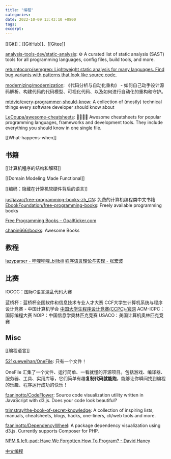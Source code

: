 ```yaml
---
title: "编程"
categories:
date: 2022-10-09 13:43:10 +0800
tags:
excerpt:
---
```





[[Git]]：[[GitHub]]、[[Gitee]]


[analysis-tools-dev/static-analysis](https://github.com/analysis-tools-dev/static-analysis): ⚙️ A curated list of static analysis (SAST) tools for all programming languages, config files, build tools, and more.

[returntocorp/semgrep: Lightweight static analysis for many languages. Find bug variants with patterns that look like source code.](https://github.com/returntocorp/semgrep)


[modernizing/modernization](https://github.com/modernizing/modernization): 《代码分析与自动化重构》 - 如何自己动手设计源码解析、构建代码的代码模型、可视化代码、以及如何进行自动化的重构和守护。

[mtdvio/every-programmer-should-know](https://github.com/mtdvio/every-programmer-should-know): A collection of (mostly) technical things every software developer should know about

[LeCoupa/awesome-cheatsheets](https://github.com/LeCoupa/awesome-cheatsheets): 👩‍💻👨‍💻 Awesome cheatsheets for popular programming languages, frameworks and development tools. They include everything you should know in one single file.

[[What-happens-when]]

## 书籍

[[计算机程序的结构和解释]]

[[Domain Modeling Made Functional]]

[[编码：隐藏在计算机软硬件背后的语言]]

[justjavac/free-programming-books-zh_CN](https://github.com/justjavac/free-programming-books-zh_CN): 免费的计算机编程类中文书籍
[EbookFoundation/free-programming-books](https://github.com/EbookFoundation/free-programming-books): Freely available programming books

[Free Programming Books – GoalKicker.com](https://goalkicker.com/)

[chapin666/books](https://github.com/chapin666/books): Awesome Books

## 教程

[lazyparser - 哔哩哔哩_bilibili](https://space.bilibili.com/296494084/channel/series)
[程序语言理论与实现 - 张宏波](https://bobzhang.github.io/courses/)

## 比赛

IOCCC：国际C语言混乱代码大赛

蓝桥杯：蓝桥杯全国软件和信息技术专业人才大赛
CCF大学生计算机系统与程序设计竞赛 - 中国计算机学会
[中国大学生程序设计竞赛(CCPC)-官网](https://ccpc.io/)
ACM-ICPC：国际编程大赛
NOIP：中国信息学奥林匹克竞赛
USACO：美国计算机奥林匹克竞赛

## Misc

[[编程语言]]

[521xueweihan/OneFile](https://github.com/521xueweihan/OneFile): 只有一个文件！

OneFile 汇集了一个文件、运行简单、一看就懂的开源项目。包括游戏、编译器、服务器、工具、实用库等，它们简单有趣**复制代码就能跑**，能够让你瞬间找到编程的乐趣、程序运行成功的快乐！

[fzaninotto/CodeFlower](https://github.com/fzaninotto/CodeFlower): Source code visualization utility written in JavaScript with d3.js. Does your code look beautiful?

[trimstray/the-book-of-secret-knowledge](https://github.com/trimstray/the-book-of-secret-knowledge): A collection of inspiring lists, manuals, cheatsheets, blogs, hacks, one-liners, cli/web tools and more.

[fzaninotto/DependencyWheel](https://github.com/fzaninotto/DependencyWheel): A package dependency visualization using d3.js. Currently supports Composer for PHP.

[NPM & left-pad: Have We Forgotten How To Program? - David Haney](https://www.davidhaney.io/npm-left-pad-have-we-forgotten-how-to-program/)

[中文编程](https://github.com/program-in-chinese?type=source)

